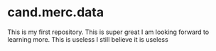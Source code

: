 # cand.merc.data
This is my first repository. This is super great
I am looking forward to learning more.
This is useless
I still believe it is useless
